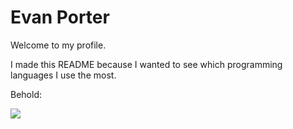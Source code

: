 # Evan Porter

Welcome to my profile.

I made this README because I wanted to see which programming languages I use the most.

Behold:

<img src="https://github-readme-stats.vercel.app/api/top-langs/?username=evanwporter" />
